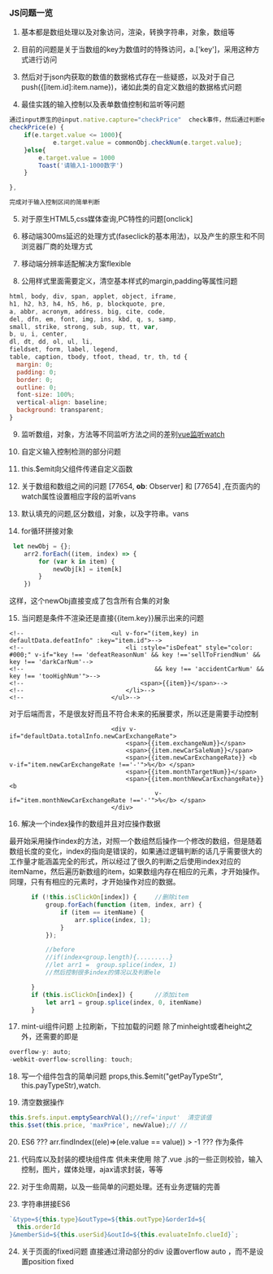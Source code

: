 ﻿### JS问题一览

1. 基本都是数组处理以及对象访问，渲染，转换字符串，对象，数组等

2. 目前的问题是关于当数组的key为数值时的特殊访问，a.['key']，采用这种方式进行访问

3. 然后对于json内获取的数值的数据格式存在一些疑惑，以及对于自己push({[item.id]:item.name})，诸如此类的自定义数组的数据格式问题

4. 最佳实践的输入控制以及表单数值控制和监听等问题


```js
通过input原生的@input.native.capture="checkPrice"  check事件，然后通过判断e.target.value的值进行使用
checkPrice(e) {
    if(e.target.value <= 1000){
            e.target.value = commonObj.checkNum(e.target.value);
    }else{
        e.target.value = 1000
        Toast('请输入1-1000数字')
    }

},

完成对于输入控制区间的简单判断
```

5. 对于原生HTML5,css媒体查询,PC特性的问题[onclick]

6. 移动端300ms延迟的处理方式(faseclick的基本用法)，以及产生的原生和不同浏览器厂商的处理方式

7. 移动端分辨率适配解决方案flexible

8. 公用样式里面需要定义，清空基本样式的margin,padding等属性问题

```js
html, body, div, span, applet, object, iframe,
h1, h2, h3, h4, h5, h6, p, blockquote, pre,
a, abbr, acronym, address, big, cite, code,
del, dfn, em, font, img, ins, kbd, q, s, samp,
small, strike, strong, sub, sup, tt, var,
b, u, i, center,
dl, dt, dd, ol, ul, li,
fieldset, form, label, legend,
table, caption, tbody, tfoot, thead, tr, th, td {
  margin: 0;
  padding: 0;
  border: 0;
  outline: 0;
  font-size: 100%;
  vertical-align: baseline;
  background: transparent;
}
```

9. 监听数组，对象，方法等不同监听方法之间的差别[vue监听watch](https://blog.csdn.net/guanguan0_0/article/details/80355029)

10. 自定义输入控制检测的部分问题

11. this.$emit向父组件传递自定义函数

12. 关于数组和数组之间的问题  [77654, __ob__: Observer] 和 [77654]  ,在页面内的watch属性设置相应字段的监听vans

13. 默认填充的问题,区分数组，对象，以及字符串。vans



14. for循环拼接对象

```js
 let newObj = {};
    arr2.forEach((item, index) => {
        for (var k in item) {
            newObj[k] = item[k]
        }
    })
```
这样，这个newObj直接变成了包含所有合集的对象


15. 当问题是条件不渲染还是直接{{item.key}}展示出来的问题

```
<!--                        <ul v-for="(item,key) in defaultData.defeatInfo" :key="item.id">-->
<!--                            <li :style="isDefeat" style="color: #000;" v-if="key !== 'defeatReasonNum' && key !=='sellToFriendNum' && key !== 'darkCarNum'-->
<!--                                    && key !== 'accidentCarNum' && key !== 'tooHighNum'">-->
<!--                                <span>{{item}}</span>-->
<!--                            </li>-->
<!--                        </ul>-->
```
对于后端而言，不是很友好而且不符合未来的拓展要求，所以还是需要手动控制

```
                            <div v-if="defaultData.totalInfo.newCarExchangeRate">
                                <span>{{item.exchangeNum}}</span>
                                <span>{{item.newCarSaleNum}}</span>
                                <span>{{item.newCarExchangeRate}} <b v-if="item.newCarExchangeRate !=='-'">%</b> </span>
                                <span>{{item.monthTargetNum}}</span>
                                <span>{{item.monthNewCarExchangeRate}} <b
                                        v-if="item.monthNewCarExchangeRate !=='-'">%</b> </span>
                            </div>
```


16. 解决一个index操作的数组并且对应操作数据

最开始采用操作index的方法，对照一个数组然后操作一个修改的数组，但是随着数组长度的变化，index的指向是错误的，如果通过逻辑判断的话几乎需要很大的工作量才能涵盖完全的形式，所以经过了很久的判断之后使用index对应的itemName，然后遍历新数组的item，如果数组内存在相应的元素，才开始操作。
同理，只有有相应的元素时，才开始操作对应的数据。

```js
      if (!this.isClickOn[index]) {     //删除item
          group.forEach(function (item, index, arr) {
              if (item == itemName) {
                  arr.splice(index, 1);
              }
          });

          //before
          //if(index<group.length){.........}
          //let arr1 =  group.splice(index, 1)
          //然后控制很多index的情况以及判断ele

      }
      if (this.isClickOn[index]) {      //添加item
          let arr1 = group.splice(index, 0, itemName)
      }
```

17. mint-ui组件问题 上拉刷新，下拉加载的问题  除了minheight或者height之外，还需要的即是

```js
overflow-y: auto;
-webkit-overflow-scrolling: touch;
```

18. 写一个组件包含的简单问题 props,this.$emit("getPayTypeStr", this.payTypeStr),watch.

19. 清空数据操作
```js
this.$refs.input.emptySearchVal();//ref='input'  清空该值
this.$set(this.price, 'maxPrice', newValue);// //
```

20. ES6    ??? arr.findIndex((ele)=>(ele.value == value)) > -1  ??? 作为条件

21. 代码库以及封装的模块组件库  供未来使用   除了.vue  .js的一些正则校验，输入控制，图片，媒体处理，ajax请求封装，等等

22. 对于生命周期，以及一些简单的问题处理。还有业务逻辑的完善 

23. 字符串拼接ES6 
```js
`&type=${this.type}&outType=${this.outType}&orderId=${
  this.orderId
}&memberSid=${this.userSid}&outId=${this.evaluateInfo.clueId}`;
```
24. 关于页面的fixed问题  直接通过滑动部分的div 设置overflow auto ，而不是设置position fixed

